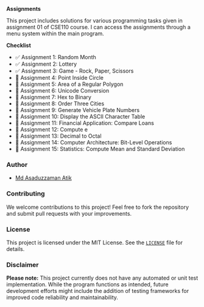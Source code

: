 **Assignments**

This project includes solutions for various programming tasks given in assignment 01 of CSE110 course. I can access the assignments through a menu system within the main program.

**Checklist**

- ✅ Assignment 1: Random Month
- ✅ Assignment 2: Lottery
- ✅ Assignment 3: Game - Rock, Paper, Scissors
- 🚧 Assignment 4: Point Inside Circle
- 🚧 Assignment 5: Area of a Regular Polygon
- 🚧 Assignment 6: Unicode Conversion
- 🚧 Assignment 7: Hex to Binary
- 🚧 Assignment 8: Order Three Cities
- 🚧 Assignment 9: Generate Vehicle Plate Numbers
- 🚧 Assignment 10: Display the ASCII Character Table
- 🚧 Assignment 11: Financial Application: Compare Loans
- 🚧 Assignment 12: Compute e
- 🚧 Assignment 13: Decimal to Octal
- 🚧 Assignment 14: Computer Architecture: Bit-Level Operations
- 🚧 Assignment 15: Statistics: Compute Mean and Standard Deviation

### Author

* [Md Asaduzzaman Atik](https://www.github.com/mrasadatik)

### Contributing

We welcome contributions to this project! Feel free to fork the repository and submit pull requests with your improvements.

### License

This project is licensed under the MIT License. See the [`LICENSE`](/LICENSE) file for details.

### Disclaimer

**Please note:** This project currently does not have any automated or unit test implementation. While the program functions as intended, future development efforts might include the addition of testing frameworks for improved code reliability and maintainability.
